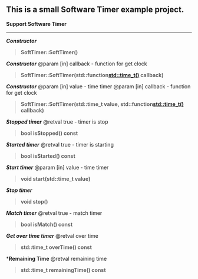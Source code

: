 This is a small Software Timer example project.
----------------------------------------
**Support Software Timer**
>
---
***Сonstructor***
>**SoftTimer::SoftTimer()**

***Сonstructor***
@param [in] callback - function for get clock
>**SoftTimer::SoftTimer(std::function<std::time_t()> callback)**

***Сonstructor***
@param [in] value - time timer 
@param [in] callback - function for get clock
>**SoftTimer::SoftTimer(std::time_t value, std::function<std::time_t()> callback)**

***Stopped timer***
@retval true - timer is stop
>**bool isStopped() const**

***Started timer***
@retval true - timer is starting
>**bool isStarted() const**

***Start timer***
@param [in] value - time timer 
>**void start(std::time_t value)**

***Stop timer***
>**void stop()**

***Match timer***
@retval true - match timer 
>**bool isMatch() const**

***Get over time timer***
@retval over time
>**std::time_t overTime() const**

***Remaining Time**
@retval remaining time
>**std::time_t remainingTime() const**